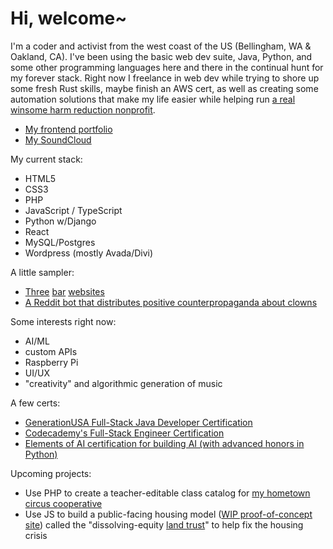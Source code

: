 # Hi, welcome~

I'm a coder and activist from the west coast of the US (Bellingham, WA & Oakland, CA). I've been using the basic web dev suite, Java, Python, and some other programming languages here and there in the continual hunt for my forever stack. Right now I freelance in web dev while trying to shore up some fresh Rust skills, maybe finish an AWS cert, as well as creating some automation solutions that make my life easier while helping run [a real winsome harm reduction nonprofit](https://www.dancesafe.org).

- [My frontend portfolio](https://www.richardhartnell.com)
- [My SoundCloud](https://www.soundcloud.com/dawdust)

My current stack:

- HTML5
- CSS3
- PHP
- JavaScript / TypeScript
- Python w/Django
- React
- MySQL/Postgres
- Wordpress (mostly Avada/Divi)

A little sampler:

- [Three](https://www.theadmiraltylounge.com) [bar](https://www.bellaciao.bar) [websites](https://www.nachoproblematic.com)
- [A Reddit bot that distributes positive counterpropaganda about clowns](https://github.com/richard-hartnell/clown-bot)

Some interests right now:

- AI/ML
- custom APIs
- Raspberry Pi
- UI/UX
- "creativity" and algorithmic generation of music

A few certs:

- [GenerationUSA Full-Stack Java Developer Certification](https://www.richardhartnell.com/Richard-Hartnell-Generation-Cert.pdf)
- [Codecademy's Full-Stack Engineer Certification](https://www.richardhartnell.com/Richard-Hartnell-Codecademy-Cert.pdf)
- [Elements of AI certification for building AI (with advanced honors in Python)](https://www.richardhartnell.com/Richard-Hartnell-ElementsOfAI-Cert.png)

Upcoming projects:

- Use PHP to create a teacher-editable class catalog for [my hometown circus cooperative](https://www.bellinghamcircusguild.com)
- Use JS to build a public-facing housing model ([WIP proof-of-concept site](https://www.dissolvingequity.org)) called the "dissolving-equity [land trust](https://en.wikipedia.org/wiki/Community_land_trust)" to help fix the housing crisis
